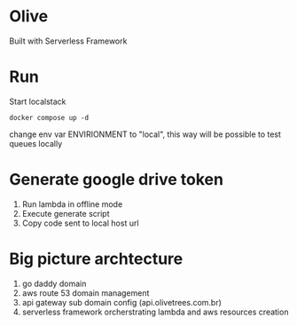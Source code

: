 # Olive

Built with Serverless Framework

# Run

Start localstack

`docker compose up -d`

change env var ENVIRIONMENT to "local", this way will be possible to test queues locally

# Generate google drive token

1. Run lambda in offline mode
2. Execute generate script
3. Copy code sent to local host url


# Big picture archtecture

1. go daddy domain
2. aws route 53 domain management
3. api gateway sub domain config (api.olivetrees.com.br)
4. serverless framework orcherstrating lambda and aws resources creation
